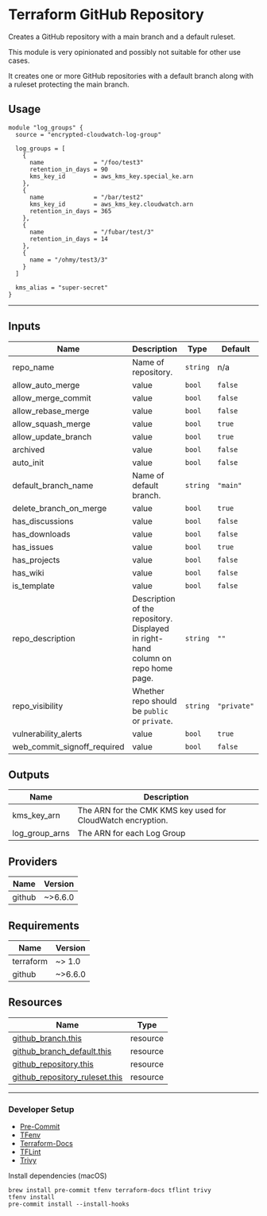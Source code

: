# Terraform GitHub Repository

Creates a GitHub repository with a main branch and a default ruleset.

This module is very opinionated and possibly not suitable for other use cases.

It creates one or more GitHub repositories with a default branch along with a
ruleset protecting the main branch.

## Usage

```hcl
module "log_groups" {
  source = "encrypted-cloudwatch-log-group"

  log_groups = [
    {
      name              = "/foo/test3"
      retention_in_days = 90
      kms_key_id        = aws_kms_key.special_ke.arn
    },
    {
      name              = "/bar/test2"
      kms_key_id        = aws_kms_key.cloudwatch.arn
      retention_in_days = 365
    },
    {
      name              = "/fubar/test/3"
      retention_in_days = 14
    },
    {
      name = "/ohmy/test3/3"
    }
  ]

  kms_alias = "super-secret"
}

```

<!-- BEGIN_TF_DOCS -->
***

## Inputs

| Name | Description | Type | Default | Required |
|------|-------------|------|---------|:--------:|
| repo_name | Name of repository. | `string` | n/a | yes |
| allow_auto_merge | value | `bool` | `false` | no |
| allow_merge_commit | value | `bool` | `false` | no |
| allow_rebase_merge | value | `bool` | `false` | no |
| allow_squash_merge | value | `bool` | `true` | no |
| allow_update_branch | value | `bool` | `true` | no |
| archived | value | `bool` | `false` | no |
| auto_init | value | `bool` | `false` | no |
| default_branch_name | Name of default branch. | `string` | `"main"` | no |
| delete_branch_on_merge | value | `bool` | `true` | no |
| has_discussions | value | `bool` | `false` | no |
| has_downloads | value | `bool` | `false` | no |
| has_issues | value | `bool` | `true` | no |
| has_projects | value | `bool` | `false` | no |
| has_wiki | value | `bool` | `false` | no |
| is_template | value | `bool` | `false` | no |
| repo_description | Description of the repository. Displayed in right-hand column on repo home page. | `string` | `""` | no |
| repo_visibility | Whether repo should be `public` or `private`. | `string` | `"private"` | no |
| vulnerability_alerts | value | `bool` | `true` | no |
| web_commit_signoff_required | value | `bool` | `false` | no |

## Outputs

| Name | Description |
|------|-------------|
| kms_key_arn | The ARN for the CMK KMS key used for CloudWatch encryption. |
| log_group_arns | The ARN for each Log Group |

## Providers

| Name | Version |
|------|---------|
| github | ~>6.6.0 |

## Requirements

| Name | Version |
|------|---------|
| terraform |  ~> 1.0 |
| github | ~>6.6.0 |

## Resources

| Name | Type |
|------|------|
| [github_branch.this](https://registry.terraform.io/providers/integrations/github/latest/docs/resources/branch) | resource |
| [github_branch_default.this](https://registry.terraform.io/providers/integrations/github/latest/docs/resources/branch_default) | resource |
| [github_repository.this](https://registry.terraform.io/providers/integrations/github/latest/docs/resources/repository) | resource |
| [github_repository_ruleset.this](https://registry.terraform.io/providers/integrations/github/latest/docs/resources/repository_ruleset) | resource |

***
<!-- END_TF_DOCS -->

### Developer Setup

- [Pre-Commit](https://pre-commit.com/)
- [TFenv](https://github.com/tfutils/tfenv)
- [Terraform-Docs](https://terraform-docs.io/)
- [TFLint](https://github.com/terraform-linters/tflint)
- [Trivy](https://trivy.dev/)

Install dependencies (macOS)

```shell
brew install pre-commit tfenv terraform-docs tflint trivy
tfenv install
pre-commit install --install-hooks
```
